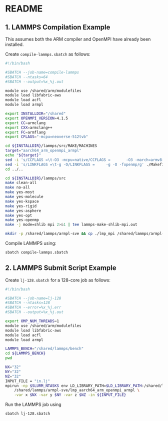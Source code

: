 # README

## 1. LAMMPS Compilation Example

This assumes both the ARM compiler and OpenMPI have already been installed.

Create `compile-lammps.sbatch` as follows:

```bash
#!/bin/bash

#SBATCH --job-name=compile-lammps
#SBATCH --ntasks=64
#SBATCH --output=%x_%j.out

module use /shared/arm/modulefiles
module load libfabric-aws
module load acfl
module load armpl

export INSTALLDIR="/shared"
export OPENMPI_VERSION=4.1.5
export CC=armclang
export CXX=armclang++
export FC=armflang
export CFLAGS="-mcpu=neoverse-512tvb"

cd ${INSTALLDIR}/lammps/src/MAKE/MACHINES
target="aarch64_arm_openmpi_armpl"
echo "${target}"
sed -i 's/CCFLAGS =\t-O3 -mcpu=native/CCFLAGS =       -O3 -march=armv8-a+sve -fopenmp -mcpu=neoverse-v1 --param=aarch64-autovec-preference=1/g' ./Makefile.${target}
sed -i 's/LINKFLAGS =\t-g -O/LINKFLAGS =     -g -O -fopenmp/g' ./Makefile.${target}
cd ../..

cd ${INSTALLDIR}/lammps/src
make clean-all
make no-all
make yes-most
make yes-molecule
make yes-kspace
make yes-rigid
make yes-asphere
make yes-opt
make yes-openmp
make -j mode=shlib mpi 2>&1 | tee lammps-make-shlib-mpi.out

mkdir -p /shared/lammps/armpl-sve && cp ./lmp_mpi /shared/lammps/armpl-sve/lmp_aarch64_arm_openmpi_armpl && cp ./liblammps_mpi.so /shared/lammps/armpl-sve/
```

Compile LAMMPS using:

```bash
sbatch compile-lammps.sbatch
```

## 2. LAMMPS Submit Script Example

Create `lj-128.sbatch` for a 128-core job as follows:

```bash
#!/bin/bash

#SBATCH --job-name=lj-128
#SBATCH --ntasks=128
#SBATCH --error=%x_%j.err
#SBATCH --output=%x_%j.out

export OMP_NUM_THREADS=1
module use /shared/arm/modulefiles
module load libfabric-aws
module load acfl
module load armpl

LAMMPS_BENCH="/shared/lammps/bench"
cd ${LAMMPS_BENCH}
pwd

NX="32"
NY="32"
NZ="32"
INPUT_FILE = "in.lj"
mpirun -np $SLURM_NTASKS env LD_LIBRARY_PATH=$LD_LIBRARY_PATH:/shared/lammps/armpl-sve/ \
    /shared/lammps/armpl-sve/lmp_aarch64_arm_openmpi_armpl \
    -var x $NX -var y $NY -var z $NZ -in ${INPUT_FILE}
```

Run the LAMMPS job using

```bash
sbatch lj-128.sbatch
```
